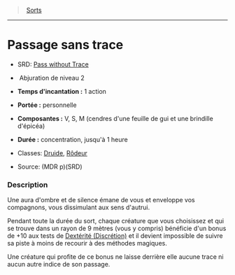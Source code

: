 ﻿---
!SpellHD
Level: 2
Type: Abjuration
CastingTime: 1 action
Range: personnelle
Components: V, S, M (cendres d'une feuille de gui et une brindille d'épicéa)
Duration: concentration, jusqu'à 1 heure
Classes: '[Druide](hd_druid.md), [Rôdeur](hd_ranger.md)'
Id: spells_hd.md#passage-sans-trace
ParentLink: spells_hd.md#sorts
Name: Passage sans trace
ParentName: Sorts
NameLevel: 1
AltName: '[Pass without Trace](srd_spells_pass_without_trace.md)'
Source: (MDR p)(SRD)
Attributes: {}
---
> [Sorts](hd_spells.md)

---

# Passage sans trace

- SRD: [Pass without Trace](srd_spells_pass_without_trace.md)

-  Abjuration de niveau 2

- **Temps d'incantation :** 1 action

- **Portée :** personnelle

- **Composantes :** V, S, M (cendres d'une feuille de gui et une brindille d'épicéa)

- **Durée :** concentration, jusqu'à 1 heure

- Classes: [Druide](hd_druid.md), [Rôdeur](hd_ranger.md)

- Source: (MDR p)(SRD)

### Description

Une aura d'ombre et de silence émane de vous et enveloppe vos compagnons, vous dissimulant aux sens d'autrui.

Pendant toute la durée du sort, chaque créature que vous choisissez et qui se trouve dans un rayon de 9 mètres (vous y compris) bénéficie d'un bonus de +10 aux tests de [Dextérité (Discrétion)](hd_abilities_dexterity_discretion.md) et il devient impossible de suivre sa piste à moins de recourir à des méthodes magiques.

Une créature qui profite de ce bonus ne laisse derrière elle aucune trace ni aucun autre indice de son passage.


